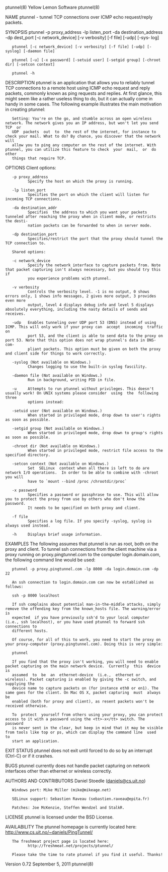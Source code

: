 ptunnel(8)                                                     Yellow Lemon Software                                                    ptunnel(8)

NAME
       ptunnel - tunnel TCP connections over ICMP echo request/reply packets.

SYNOPSIS
       ptunnel  -p  proxy_address -lp listen_port -da destination_address -dp dest_port [-c network_device] [-v verbosity] [-f file] [-udp] [-sys‐
       log]

       ptunnel [-c network_device] [-v verbosity] [-f file] [-udp] [-syslog] [-daemon file]

       ptunnel [-u] [-x password] [-setuid user] [-setgid group] [-chroot dir] [-setcon context]

       ptunnel -h

DESCRIPTION
       ptunnel is an application that allows you to reliably tunnel TCP connections to a remote host using ICMP echo request  and  reply  packets,
       commonly  known  as ping requests and replies. At first glance, this might seem like a rather useless thing to do, but it can actually come
       in handy in some cases. The following example illustrates the main motivation in creating ptunnel:

       Setting: You're on the go, and stumble across an open wireless network. The network gives you an IP address, but won't let you send TCP  or
       UDP  packets  out  to  the rest of the internet, for instance to check your mail. What to do? By chance, you discover that the network will
       allow you to ping any computer on the rest of the internet. With ptunnel, you can utilize this feature to check  your  mail,  or  do  other
       things that require TCP.

OPTIONS
       Client options:

       -p proxy_address
              Specify the host on which the proxy is running.

       -lp listen_port
              Specifies the port on which the client will listen for incoming TCP connections.

       -da destination_addr
              Specifies  the address to which you want your packets tunneled after reaching the proxy when in client mode, or restricts the desti‐
              nation packets can be forwarded to when in server mode.

       -dp destination_port
              Specifies/restrict the port that the proxy should tunnel the TCP connection to.

       Shared options:

       -c network_device
              Specify the network interface to capture packets from. Note that packet capturing isn't always necessary, but you should try this if
              you experience problems with ptunnel.

       -v verbosity
              Controls the verbosity level. -1 is no output, 0 shows errors only, 1 shows info messages, 2 gives more output, 3 provides even more
              output, level 4 displays debug info and level 5 displays absolutely everything, including the nasty details of sends and receives.

       -udp   Enables tunneling over UDP port 53 (DNS) instead of using ICMP. This will only work if your proxy can  accept  incoming  traffic  on
              port 53, and the client is able to send data to the proxy on port 53. Note that this option does not wrap ptunnel's data in DNS-com‐
              pliant packets. This option must be given on both the proxy and client side for things to work correctly.

       -syslog (Not available on Windows.)
              Changes logging to use the built-in syslog fascility.

       -daemon file (Not available on Windows.)
              Run in background, writing PID in file.

       -u     Attempts to run ptunnel without privileges. This doesn't usually work! On UNIX systems please consider  using  the  following  three
              options instead:

       -setuid user (Not available on Windows.)
              When started in privileged mode, drop down to user's rights as soon as possible.

       -setgid group (Not available on Windows.)
              When started in privileged mode, drop down to group's rights as soon as possible.

       -chroot dir (Not available on Windows.)
              When started in privileged mode, restrict file access to the specified directory.

       -setcon context (Not available on Windows.)
              Set  SELinux  context when all there is left to do are network I/O operations.  In order to be able to combine with -chroot you will
              have to `mount --bind /proc /chrootdir/proc`

       -x password
              Specifies a password or passphrase to use. This will allow you to protect the proxy from use by others who don't know the  password.
              It needs to be specified on both proxy and client.

       -f file
              Specifies a log file. If you specify -syslog, syslog is always used instead.

       -h     Displays brief usage information.

EXAMPLES
       The  following  assumes  that ptunnel is run as root, both on the proxy and client. To tunnel ssh connections from the client machine via a
       proxy running on proxy.pingtunnel.com to the computer login.domain.com, the following command line would be used:

       ptunnel -p proxy.pingtunnel.com -lp 8000 -da login.domain.com -dp 22

       An ssh connection to login.domain.com can now be established as follows:

       ssh -p 8000 localhost

       If ssh complains about potential man-in-the-middle attacks, simply remove the offending key from the known_hosts file. The warning/error is
       expected  if you have previously ssh'd to your local computer (i.e., ssh localhost), or you have used ptunnel to forward ssh connections to
       different hosts.

       Of course, for all of this to work, you need to start the proxy on your proxy-computer (proxy.pingtunnel.com). Doing this is very simple:

       ptunnel

       If you find that the proxy isn't working, you will need to enable packet capturing on the main network device.  Currently  this  device  is
       assumed  to  be  an  ethernet-device  (i.e.,  ethernet or wireless). Packet capturing is enabled by giving the -c switch, and supplying the
       device name to capture packets on (for instance eth0 or en1). The same goes for the client. On Mac OS X, packet capturing  must  always  be
       enabled (both for proxy and client), as resent packets won't be received otherwise.

       To  protect  yourself from others using your proxy, you can protect access to it with a password using the <tt>-x</tt> switch. The password
       is never sent in the clear, but keep in mind that it may be visible from tools like top or ps, which can display the command line  used  to
       start an application.

EXIT STATUS
       ptunnel does not exit until forced to do so by an interrupt (Ctrl-C) or if it crashes.

BUGS
       ptunnel currently does not handle packet capturing on network interfaces other than ethernet or wireless correctly.

AUTHORS AND CONTRIBUTORS
       Daniel Stoedle (daniels@cs.uit.no)

       Windows port: Mike Miller (mike@mikeage.net)

       SELinux support: Sebastien Raveau (sebastien.raveau@epita.fr)

       Patches: Joe McKenzie, Steffen Wendzel and StalkR.

LICENSE
       ptunnel is licensed under the BSD License.

AVAILABILITY
       The ptunnel homepage is currently located here:
              http://www.cs.uit.no/~daniels/PingTunnel/

       The freshmeat project page is located here:
              http://freshmeat.net/projects/ptunnel/

       Please take the time to rate ptunnel if you find it useful. Thanks!

Version 0.72                                                     September 5, 2011                                                      ptunnel(8)
